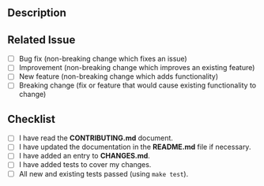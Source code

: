 <!-- Provide a general summary of your changes in the Title above -->

## Description

<!-- More detailed description of the changes if needed. -->

## Related Issue

<!--
For more involved changes, it's probably best to open an issue first
for discussion.  If you are fixing a known bug, please reference the
issue number here or give a link to the issue.
<!--

## Type of Change

<!-- Please replace the space with an "x" in all checkboxes that apply. -->

- [ ] Bug fix (non-breaking change which fixes an issue)
- [ ] Improvement (non-breaking change which improves an existing feature)
- [ ] New feature (non-breaking change which adds functionality)
- [ ] Breaking change (fix or feature that would cause existing functionality to change)

## Checklist

<!--
Please replace the space with an "x" in all checkboxes that apply.
If you're unsure about any of these, feel free to ask.
-->

- [ ] I have read the **CONTRIBUTING.md** document.
- [ ] I have updated the documentation in the **README.md** file if necessary.
- [ ] I have added an entry to **CHANGES.md**.
- [ ] I have added tests to cover my changes.
- [ ] All new and existing tests passed (using `make test`).

